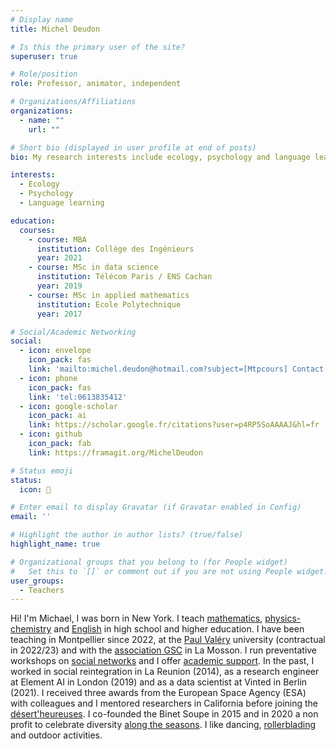 ```yaml
---
# Display name
title: Michel Deudon

# Is this the primary user of the site?
superuser: true

# Role/position
role: Professor, animator, independent

# Organizations/Affiliations
organizations:
  - name: ""
    url: ""

# Short bio (displayed in user profile at end of posts)
bio: My research interests include ecology, psychology and language learning.

interests:
  - Ecology
  - Psychology
  - Language learning

education:
  courses:
    - course: MBA
      institution: Collège des Ingénieurs
      year: 2021
    - course: MSc in data science
      institution: Télécom Paris / ENS Cachan
      year: 2019
    - course: MSc in applied mathematics
      institution: Ecole Polytechnique
      year: 2017

# Social/Academic Networking
social:
  - icon: envelope
    icon_pack: fas
    link: 'mailto:michel.deudon@hotmail.com?subject=[Mtpcours] Contact'
  - icon: phone
    icon_pack: fas
    link: 'tel:0613835412'
  - icon: google-scholar
    icon_pack: ai
    link: https://scholar.google.fr/citations?user=p4RP5SoAAAAJ&hl=fr
  - icon: github
    icon_pack: fab
    link: https://framagit.org/MichelDeudon

# Status emoji
status:
  icon: 🌻

# Enter email to display Gravatar (if Gravatar enabled in Config)
email: ''

# Highlight the author in author lists? (true/false)
highlight_name: true

# Organizational groups that you belong to (for People widget)
#   Set this to `[]` or comment out if you are not using People widget.
user_groups:
  - Teachers
---
```


Hi! I'm Michael, I was born in New York. I teach [mathematics](https://www.mtpcours.fr/en/c/maths/), [physics-chemistry](https://www.mtpcours.fr/en/c/physics-chemistry/) and [English](https://www.mtpcours.fr/en/c/english/) in high school and higher education. I have been teaching in Montpellier since 2022, at the [Paul Valéry](https://www.univ-montp3.fr/) university (contractual in 2022/23) and with the [association GSC](https://www.helloasso.com/associations/generations-solidaires-et-citoyennes) in La Mosson. I run preventative workshops on [social networks](https://www.mtpcours.fr/en/c/reseaux/) and I offer [academic support](https://www.mtpcours.fr/en/p/soutien-scolaire-maths-montpellier/). In the past, I worked in social reintegration in La Reunion (2014), as a research engineer at Element AI in London (2019) and as a data scientist at Vinted in Berlin (2021). I received three awards from the European Space Agency (ESA) with colleagues and I mentored researchers in California before joining the [désert'heureuses](https://desertheureuses.noblogs.org/). I co-founded the Binet Soupe in 2015 and in 2020 a non profit to celebrate diversity [along the seasons](https://www.mtpcours.fr/c/local-seasonal/). I like dancing, [rollerblading](https://www.mtpcours.fr/p/roller-dance-montpellier/) and outdoor activities.